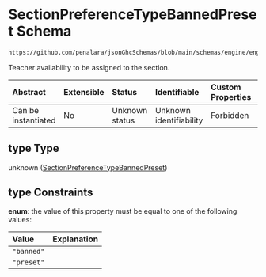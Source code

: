 # SectionPreferenceTypeBannedPreset Schema

```txt
https://github.com/penalara/jsonGhcSchemas/blob/main/schemas/engine/engineSpecification.schema.json#/definitions/onCallServiceframeTemplate/items/properties/type
```

Teacher availability to be assigned to the section.

| Abstract            | Extensible | Status         | Identifiable            | Custom Properties | Additional Properties | Access Restrictions | Defined In                                                                                               |
| :------------------ | :--------- | :------------- | :---------------------- | :---------------- | :-------------------- | :------------------ | :------------------------------------------------------------------------------------------------------- |
| Can be instantiated | No         | Unknown status | Unknown identifiability | Forbidden         | Allowed               | none                | [engineSpecification.schema.json\*](../../../out/engineSpecification.schema.json "open original schema") |

## type Type

unknown ([SectionPreferenceTypeBannedPreset](enginespecification-definitions-oncalltemplate-oncallsectionpreference-properties-sectionpreferencetypebannedpreset.md))

## type Constraints

**enum**: the value of this property must be equal to one of the following values:

| Value      | Explanation |
| :--------- | :---------- |
| `"banned"` |             |
| `"preset"` |             |
